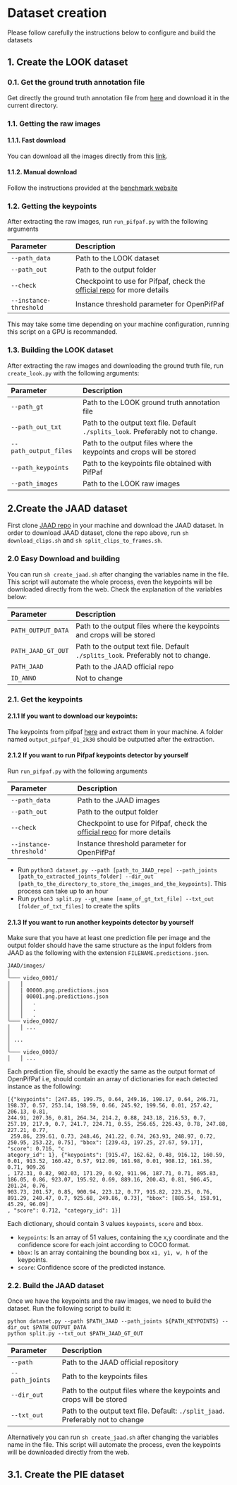 # Dataset creation

Please follow carefully the instructions below to configure and build the datasets

## 1. Create the LOOK dataset

### 0.1. Get the ground truth annotation file

Get directly the ground truth annotation file from [here](https://drive.google.com/file/d/1JUQgtIhXiPc-hAv7Fr6eu3No66VpyayM/view?usp=sharing) and download it in the current directory.

### 1.1. Getting the raw images

#### 1.1.1. Fast download

You can download all the images directly from this [link](https://drive.google.com/file/d/1OfsIIY9ljhCkZfLqL8n_n--X8oNBPfpj/view?usp=sharing).

#### 1.1.2. Manual download

Follow the instructions provided at the [benchmark website](https://looking-epfl.github.io/)

### 1.2. Getting the keypoints

After extracting the raw images, run ```run_pifpaf.py``` with the following arguments

| Parameter                 |Description   |
| :------------------------ |:-------------|
| ```--path_data```  | Path to the LOOK dataset |
| ```--path_out``` | Path to the output folder |
| ```--check``` | Checkpoint to use for Pifpaf, check the [official repo](https://openpifpaf.github.io/intro.html) for more details |
| ```--instance-threshold``` | Instance threshold parameter for OpenPifPaf |

This may take some time depending on your machine configuration, running this script on a GPU is recommanded.

### 1.3. Building the LOOK dataset

After extracting the raw images and downloading the ground truth file, run ```create_look.py``` with the following arguments:

| Parameter                 |Description   |
| :------------------------ |:-------------|
| ```--path_gt```  | Path to the LOOK ground truth annotation file |
| ```--path_out_txt``` | Path to the output text file. Default ```./splits_look```. Preferably not to change. |
| ```--path_output_files``` | Path to the output files where the keypoints and crops will be stored  |
| ```--path_keypoints``` | Path to the keypoints file obtained with PifPaf |
| ```--path_images``` | Path to the LOOK raw images |


## 2.Create the JAAD dataset 

First clone [JAAD repo](https://github.com/ykotseruba/JAAD) in your machine and download the JAAD dataset. In order to download JAAD dataset, clone the repo above, run ```sh download_clips.sh``` and ```sh split_clips_to_frames.sh```.

### 2.0 Easy Download and building

You can run ```sh create_jaad.sh``` after changing the variables name in the file. This script will automate the whole process, even the keypoints will be downloaded directly from the web. Check the explanation of the variables below:

| Parameter                 |Description   |
| :------------------------ |:-------------|
| ```PATH_OUTPUT_DATA```  | Path to the output files where the keypoints and crops will be stored  |
| ```PATH_JAAD_GT_OUT``` | Path to the output text file. Default ```./splits_look```. Preferably not to change. |
| ```PATH_JAAD``` | Path to the JAAD official repo  |
| ```ID_ANNO``` | Not to change |


### 2.1. Get the keypoints

#### 2.1.1 If you want to download our keypoints: 

The keypoints from pifpaf [here](https://drive.google.com/file/d/1zUAUALzhOuaaqYcogZdmpq6jTqSst6eL/view) and extract them in your machine. A folder named ```output_pifpaf_01_2k30``` should be outputted after the extraction.

#### 2.1.2 If you want to run Pifpaf keypoints detector by yourself

Run ```run_pifpaf.py``` with the following arguments

| Parameter                 |Description   |
| :------------------------ |:-------------|
| ```--path_data```  | Path to the JAAD images |
| ```--path_out``` | Path to the output folder |
| ```--check``` | Checkpoint to use for Pifpaf, check the [official repo](https://openpifpaf.github.io/intro.html) for more details |
| ```--instance-threshold'``` | Instance threshold parameter for OpenPifPaf |

* Run ```python3 dataset.py --path [path_to_JAAD_repo] --path_joints [path_to_extracted_joints_folder] --dir_out [path_to_the_directory_to_store_the_images_and_the_keypoints]```. This process can take up to an hour
* Run ```python3 split.py --gt_name [name_of_gt_txt_file] --txt_out [folder_of_txt_files]``` to create the splits

#### 2.1.3 If you want to run another keypoints detector by yourself

Make sure that you have at least one prediction file per image and the output folder should have the same structure as the input folders from JAAD as the following with the extension ```FILENAME.predictions.json```.

```
JAAD/images/
│
└─── video_0001/
│   │ 
│   | 00000.png.predictions.json
│   │ 00001.png.predictions.json
│   │   .
│   │   . 
│   │   .
└─── video_0002/
│   │ ...
│   
│ ...   
│   
└─── video_0003/
│   │ ...
```
Each prediction file, should be exactly the same as the output format of OpenPifPaf i.e, should contain an array of dictionaries for each detected instance as the following:
```
[{"keypoints": [247.85, 199.75, 0.64, 249.16, 198.17, 0.64, 246.71, 198.37, 0.57, 253.14, 198.59, 0.66, 245.92, 199.56, 0.01, 257.42, 206.13, 0.81, 
244.91, 207.36, 0.81, 264.34, 214.2, 0.88, 243.18, 216.53, 0.7, 257.19, 217.9, 0.7, 241.7, 224.71, 0.55, 256.65, 226.43, 0.78, 247.88, 227.21, 0.77,
 259.86, 239.61, 0.73, 248.46, 241.22, 0.74, 263.93, 248.97, 0.72, 250.95, 253.22, 0.75], "bbox": [239.43, 197.25, 27.67, 59.17], "score": 0.716, "c
ategory_id": 1}, {"keypoints": [915.47, 162.62, 0.48, 916.12, 160.59, 0.01, 913.52, 160.42, 0.57, 912.09, 161.98, 0.01, 908.12, 161.36, 0.71, 909.26
, 172.31, 0.82, 902.03, 171.29, 0.92, 911.96, 187.71, 0.71, 895.83, 186.05, 0.86, 923.07, 195.92, 0.69, 889.16, 200.43, 0.81, 906.45, 201.24, 0.76, 
903.73, 201.57, 0.85, 900.94, 223.12, 0.77, 915.82, 223.25, 0.76, 891.29, 240.47, 0.7, 925.68, 249.86, 0.73], "bbox": [885.54, 158.91, 45.29, 96.09]
, "score": 0.712, "category_id": 1}]
```

Each dictionary, should contain 3 values ```keypoints```, ```score``` and ```bbox```. 
* ```keypoints```: Is an array of 51 values, containing the x,y coordinate and the confidence score for each joint according to COCO format.
* ```bbox```: Is an array containing the bounding box ```x1, y1, w, h``` of the keypoints.
* ```score```: Confidence score of the predicted instance.

### 2.2. Build the JAAD dataset

Once we have the keypoints and the raw images, we need to build the dataset. Run the following script to build it:

```
python dataset.py --path $PATH_JAAD --path_joints ${PATH_KEYPOINTS} --dir_out $PATH_OUTPUT_DATA
python split.py --txt_out $PATH_JAAD_GT_OUT
```

| Parameter                 |Description   |
| :------------------------ |:-------------|
| ```--path```  | Path to the JAAD official repository |
| ```--path_joints``` | Path to the keypoints files |
| ```--dir_out``` | Path to the output files where the keypoints and crops will be stored  |
| ```--txt_out``` | Path to the output text file. Default: ```./split_jaad```. Preferably not to change |

Alternatively you can run ```sh create_jaad.sh``` after changing the variables name in the file. This script will automate the process, even the keypoints will be downloaded directly from the web.

## 3.1. Create the PIE dataset